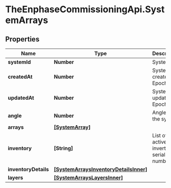 # TheEnphaseCommissioningApi.SystemArrays

## Properties

Name | Type | Description | Notes
------------ | ------------- | ------------- | -------------
**systemId** | **Number** | System ID. | [optional] 
**createdAt** | **Number** | System created Epoch time. | [optional] 
**updatedAt** | **Number** | System updated Epoch time. | [optional] 
**angle** | **Number** | Angle of the system. | [optional] 
**arrays** | [**[SystemArray]**](SystemArray.md) |  | [optional] 
**inventory** | **[String]** | List of active inverter serial numbers. | [optional] 
**inventoryDetails** | [**[SystemArraysInventoryDetailsInner]**](SystemArraysInventoryDetailsInner.md) |  | [optional] 
**layers** | [**[SystemArraysLayersInner]**](SystemArraysLayersInner.md) |  | [optional] 



